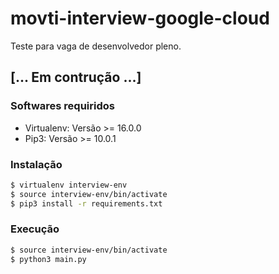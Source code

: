 # movti-interview-google-cloud
Teste para vaga de desenvolvedor pleno.

## [... Em contrução ...]

### Softwares requiridos
* Virtualenv: Versão >= 16.0.0
* Pip3: Versão >= 10.0.1

### Instalação
```bash
$ virtualenv interview-env
$ source interview-env/bin/activate
$ pip3 install -r requirements.txt
```

### Execução
```bash
$ source interview-env/bin/activate
$ python3 main.py
```